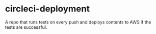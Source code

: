 # circleci-deployment

A repo that runs tests on every push and deploys contents to AWS if the tests are successful.

